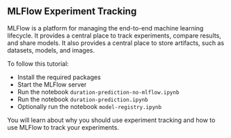 ## MLFlow Experiment Tracking

MLFlow is a platform for managing the end-to-end machine learning lifecycle. 
It provides a central place to track experiments, compare results, and share models. 
It also provides a central place to store artifacts, such as datasets, models, and images. 

To follow this tutorial:

- Install the required packages
- Start the MLFlow server
- Run the notebook `duration-prediction-no-mlflow.ipynb`
- Run the notebook `duration-prediction.ipynb`
- Optionally run the notebook `model-registry.ipynb`

You will learn about why you should use experiment tracking and how to use MLFlow to track your experiments.
